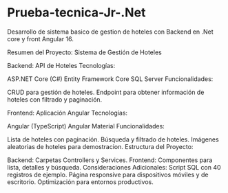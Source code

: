 # Prueba-tecnica-Jr-.Net
Desarrollo de sistema basico de gestion de hoteles con Backend en .Net core y front Angular 16.


Resumen del Proyecto: Sistema de Gestión de Hoteles

Backend: API de Hoteles
Tecnologías:

ASP.NET Core (C#)
Entity Framework Core
SQL Server
Funcionalidades:

CRUD para gestión de hoteles.
Endpoint para obtener información de hoteles con filtrado y paginación.

Frontend: Aplicación Angular
Tecnologías:

Angular (TypeScript)
Angular Material
Funcionalidades:

Lista de hoteles con paginación.
Búsqueda y filtrado de hoteles.
Imágenes aleatorias de hoteles para demostracion.
Estructura del Proyecto:

Backend: Carpetas Controllers y Services.
Frontend: Componentes para lista, detalles y búsqueda.
Consideraciones Adicionales:
Script SQL con 40 registros de ejemplo.
Página responsive para dispositivos móviles y de escritorio.
Optimización para entornos productivos.
